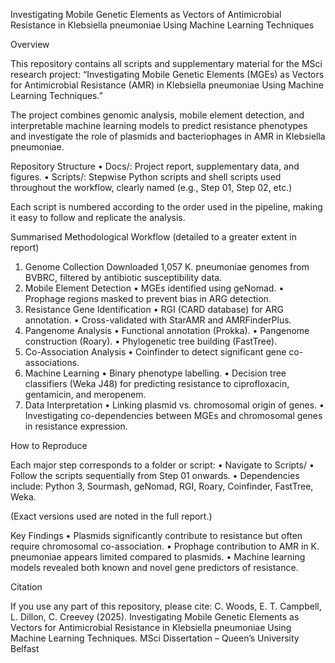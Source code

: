 Investigating Mobile Genetic Elements as Vectors of Antimicrobial Resistance in Klebsiella pneumoniae Using Machine Learning Techniques 

Overview

This repository contains all scripts and supplementary material for the MSci research project:
“Investigating Mobile Genetic Elements (MGEs) as Vectors for Antimicrobial Resistance (AMR) in Klebsiella pneumoniae Using Machine Learning Techniques.”

The project combines genomic analysis, mobile element detection, and interpretable machine learning models to predict resistance phenotypes and investigate the role of plasmids and bacteriophages in AMR in Klebsiella pneumoniae.

Repository Structure
•	Docs/: Project report, supplementary data, and figures.
•	Scripts/: Stepwise Python scripts and shell scripts used throughout the workflow, clearly named (e.g., Step 01, Step 02, etc.)

Each script is numbered according to the order used in the pipeline, making it easy to follow and replicate the analysis.

Summarised Methodological Workflow
(detailed to a greater extent in report)
1.	Genome Collection
Downloaded 1,057 K. pneumoniae genomes from BVBRC, filtered by antibiotic susceptibility data.
2.	Mobile Element Detection
•	MGEs identified using geNomad.
•	Prophage regions masked to prevent bias in ARG detection.
3.	Resistance Gene Identification
•	RGI (CARD database) for ARG annotation.
•	Cross-validated with StarAMR and AMRFinderPlus.
4.	Pangenome Analysis
•	Functional annotation (Prokka).
•	Pangenome construction (Roary).
•	Phylogenetic tree building (FastTree).
5.	Co-Association Analysis
•	Coinfinder to detect significant gene co-associations.
6.	Machine Learning
•	Binary phenotype labelling.
•	Decision tree classifiers (Weka J48) for predicting resistance to ciprofloxacin, gentamicin, and meropenem.
7.	Data Interpretation
•	Linking plasmid vs. chromosomal origin of genes.
•	Investigating co-dependencies between MGEs and chromosomal genes in resistance expression.

How to Reproduce

Each major step corresponds to a folder or script:
•	Navigate to Scripts/
•	Follow the scripts sequentially from Step 01 onwards.
•	Dependencies include: Python 3, Sourmash, geNomad, RGI, Roary, Coinfinder, FastTree, Weka.

(Exact versions used are noted in the full report.)

Key Findings
•	Plasmids significantly contribute to resistance but often require chromosomal co-association.
•	Prophage contribution to AMR in K. pneumoniae appears limited compared to plasmids.
•	Machine learning models revealed both known and novel gene predictors of resistance.

Citation

If you use any part of this repository, please cite:
C. Woods, E. T. Campbell, L. Dillon, C. Creevey  (2025). Investigating Mobile Genetic Elements as Vectors for Antimicrobial Resistance in Klebsiella pneumoniae Using Machine Learning Techniques. MSci Dissertation – Queen’s University Belfast

